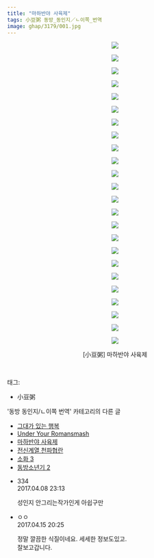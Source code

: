```yaml
---
title: "마하반야 사육제"
tags: 小豆粥 동방_동인지／ㄴ이쪽_번역
image: ghap/3179/001.jpg
---
```

<div class="article">
<p style="text-align: center; clear: none; float: none;"><img src="{{ site.nasurl }}/ghap/3179/001.jpg"/></p>
<p style="text-align: center; clear: none; float: none;"><img src="{{ site.nasurl }}/ghap/3179/002.jpg"/></p>
<p style="text-align: center; clear: none; float: none;"><img src="{{ site.nasurl }}/ghap/3179/003.jpg"/></p>
<p style="text-align: center; clear: none; float: none;"><img src="{{ site.nasurl }}/ghap/3179/004.jpg"/></p>
<p style="text-align: center; clear: none; float: none;"><img src="{{ site.nasurl }}/ghap/3179/005.jpg"/></p>
<p style="text-align: center; clear: none; float: none;"><img src="{{ site.nasurl }}/ghap/3179/006.jpg"/></p>
<p style="text-align: center; clear: none; float: none;"><img src="{{ site.nasurl }}/ghap/3179/007.jpg"/></p>
<p style="text-align: center; clear: none; float: none;"><img src="{{ site.nasurl }}/ghap/3179/008.jpg"/></p>
<p style="text-align: center; clear: none; float: none;"><img src="{{ site.nasurl }}/ghap/3179/009.jpg"/></p>
<p style="text-align: center; clear: none; float: none;"><img src="{{ site.nasurl }}/ghap/3179/010.jpg"/></p>
<p style="text-align: center; clear: none; float: none;"><img src="{{ site.nasurl }}/ghap/3179/011.jpg"/></p>
<p style="text-align: center; clear: none; float: none;"><img src="{{ site.nasurl }}/ghap/3179/012.jpg"/></p>
<p style="text-align: center; clear: none; float: none;"><img src="{{ site.nasurl }}/ghap/3179/013.jpg"/></p>
<p style="text-align: center; clear: none; float: none;"><img src="{{ site.nasurl }}/ghap/3179/014.jpg"/></p>
<p style="text-align: center; clear: none; float: none;"><img src="{{ site.nasurl }}/ghap/3179/015.jpg"/></p>
<p style="text-align: center; clear: none; float: none;"><img src="{{ site.nasurl }}/ghap/3179/016.jpg"/></p>
<p style="text-align: center; clear: none; float: none;"><img src="{{ site.nasurl }}/ghap/3179/017.jpg"/></p>
<p style="text-align: center; clear: none; float: none;"><img src="{{ site.nasurl }}/ghap/3179/018.jpg"/></p>
<p style="text-align: center; clear: none; float: none;"><img src="{{ site.nasurl }}/ghap/3179/019.jpg"/></p>
<p style="text-align: center; clear: none; float: none;"><img src="{{ site.nasurl }}/ghap/3179/020.jpg"/></p>
<p style="text-align: center; clear: none; float: none;"><img src="{{ site.nasurl }}/ghap/3179/021.jpg"/></p>
<p style="text-align: center; clear: none; float: none;"><img src="{{ site.nasurl }}/ghap/3179/022.jpg"/></p>
<p style="text-align: center; clear: none; float: none;"><img src="{{ site.nasurl }}/ghap/3179/023.jpg"/></p>
<p style="text-align: center; clear: none; float: none;"><img src="{{ site.nasurl }}/ghap/3179/024.jpg"/></p>
<p style="text-align: center; clear: none; float: none;">[小豆粥] 마하반야 사육제</p>
<p><br/></p>
</div><div class="tagTrail">
<p>태그: </p>
<ul>
<li>小豆粥</li>
</ul>
</div><div class="another">
<p>'동방 동인지/ㄴ이쪽 번역' 카테고리의 다른 글</p>
<ul>
<li><a href="/2017-04-19-ghap_3197">그대가 있는 행복</a></li>
<li><a href="/2017-04-18-ghap_3181">Under Your Romansmash</a></li>
<li><a href="/2017-04-08-ghap_3179">마하반야 사육제</a></li>
<li><a href="/2017-04-05-ghap_3178">전신계열 천파협란</a></li>
<li><a href="/2017-03-27-ghap_3176">소화 3</a></li>
<li><a href="/2017-03-24-ghap_3175">동방소년기 2</a></li>
</ul>
</div><div class="cb_module cb_fluid">
<div class="cb_wrt cb_profile">
<div class="comment">
<ul>
<li class="cb_thumb_off" id="comment14960928">
<div class="cb_comment_area">
<div class="cb_info_area">
<div class="cb_section">
<span class="cb_nick_name">334</span>
</div>
<div class="cb_section">
<span class="cb_date">2017.04.08 23:13 </span>
</div>
</div>
<div class="cb_dsc_comment">
<p class="cb_dsc">
											성인지 안그리는작가인게 아쉽구만
										</p>
</div>
</div></li>
<li class="cb_thumb_off" id="comment14966020">
<div class="cb_comment_area">
<div class="cb_info_area">
<div class="cb_section">
<span class="cb_nick_name">ㅇㅇ</span>
</div>
<div class="cb_section">
<span class="cb_date">2017.04.15 20:25 </span>
</div>
</div>
<div class="cb_dsc_comment">
<p class="cb_dsc">
											정말 깔끔한 식질이네요. 세세한 정보도있고.<br/>
잘보고갑니다.
										</p>
</div>
</div></li>
</ul>
</div>
</div><!-- commentList close -->
</div>